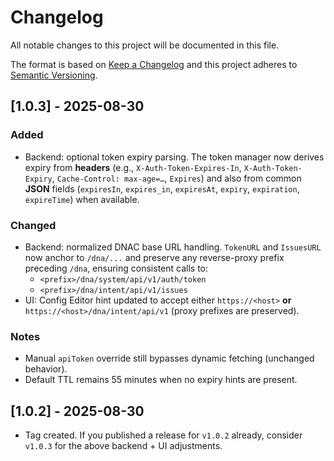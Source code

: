 # Changelog
All notable changes to this project will be documented in this file.

The format is based on [Keep a Changelog](https://keepachangelog.com/en/1.0.0/)
and this project adheres to [Semantic Versioning](https://semver.org/spec/v2.0.0.html).

## [1.0.3] - 2025-08-30
### Added
- Backend: optional token expiry parsing. The token manager now derives expiry from **headers** (e.g., `X-Auth-Token-Expires-In`, `X-Auth-Token-Expiry`, `Cache-Control: max-age=…`, `Expires`) and also from common **JSON** fields (`expiresIn`, `expires_in`, `expiresAt`, `expiry`, `expiration`, `expireTime`) when available.

### Changed
- Backend: normalized DNAC base URL handling. `TokenURL` and `IssuesURL` now anchor to `/dna/...` and preserve any reverse-proxy prefix preceding `/dna`, ensuring consistent calls to:
  - `<prefix>/dna/system/api/v1/auth/token`
  - `<prefix>/dna/intent/api/v1/issues`
- UI: Config Editor hint updated to accept either `https://<host>` **or** `https://<host>/dna/intent/api/v1` (proxy prefixes are preserved).

### Notes
- Manual `apiToken` override still bypasses dynamic fetching (unchanged behavior).
- Default TTL remains 55 minutes when no expiry hints are present.

## [1.0.2] - 2025-08-30
- Tag created. If you published a release for `v1.0.2` already, consider `v1.0.3` for the above backend + UI adjustments.
